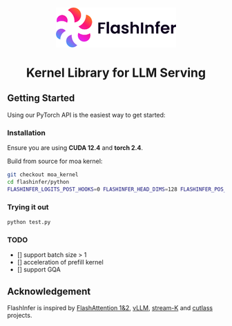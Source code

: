 <p align="center">
  <picture>
    <source media="(prefers-color-scheme: dark)" srcset="https://github.com/flashinfer-ai/web-data/blob/main/logo/FlashInfer-black-background.png?raw=true">
    <img alt="FlashInfer" src="https://github.com/flashinfer-ai/web-data/blob/main/logo/FlashInfer-white-background.png?raw=true" width=55%>
  </picture>
</p>
<h1 align="center">
Kernel Library for LLM Serving
</h1>

## Getting Started

Using our PyTorch API is the easiest way to get started:

### Installation

Ensure you are using **CUDA 12.4** and **torch 2.4**.

Build from source for moa kernel:

```bash
git checkout moa_kernel
cd flashinfer/python
FLASHINFER_LOGITS_POST_HOOKS=0 FLASHINFER_HEAD_DIMS=128 FLASHINFER_POS_ENCODING_MODES=0 python setup.py install
```

### Trying it out

```python
python test.py
```

### TODO
- [] support batch size > 1
- [] acceleration of prefill kernel
- [] support GQA

## Acknowledgement

FlashInfer is inspired by [FlashAttention 1&2](https://github.com/dao-AILab/flash-attention/), [vLLM](https://github.com/vllm-project/vllm), [stream-K](https://arxiv.org/abs/2301.03598) and [cutlass](https://github.com/nvidia/cutlass) projects.
